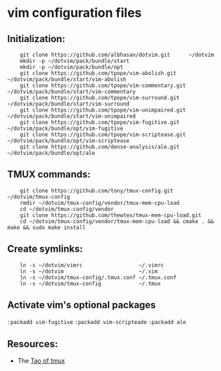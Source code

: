 # **vim** configuration files

## Initialization:

```
    git clone https://github.com/albhasan/dotvim.git      ~/dotvim
    mkdir -p ~/dotvim/pack/bundle/start
    mkdir -p ~/dotvim/pack/bundle/opt
    git clone https://github.com/tpope/vim-abolish.git    ~/dotvim/pack/bundle/start/vim-abolish
    git clone https://github.com/tpope/vim-commentary.git ~/dotvim/pack/bundle/start/vim-commentary
    git clone https://github.com/tpope/vim-surround.git   ~/dotvim/pack/bundle/start/vim-surround
    git clone https://github.com/tpope/vim-unimpaired.git ~/dotvim/pack/bundle/start/vim-unimpaired
    git clone https://github.com/tpope/vim-fugitive.git   ~/dotvim/pack/bundle/opt/vim-fugitive
    git clone https://github.com/tpope/vim-scriptease.git ~/dotvim/pack/bundle/opt/vim-scriptease
    git clone https://github.com/dense-analysis/ale.git   ~/dotvim/pack/bundle/opt/ale
```

## TMUX commands:

```
    git clone https://github.com/tony/tmux-config.git     ~/dotvim/tmux-config
    rmdir ~/dotvim/tmux-config/vendor/tmux-mem-cpu-load
    cd ~/dotvim/tmux-config/vendor
    git clone https://github.com/thewtex/tmux-mem-cpu-load.git
    cd ~/dotvim/tmux-config/vendor/tmux-mem-cpu-load && cmake . && make && sudo make install
```

## Create symlinks:

```
    ln -s ~/dotvim/vimrc                  ~/.vimrc
    ln -s ~/dotvim                        ~/.vim                          
    ln -s ~/dotvim/tmux-config/.tmux.conf ~/.tmux.conf
    ln -s ~/dotvim/tmux-config            ~/.tmux
```

## Activate vim's optional packages

`:packadd vim-fugitive`
`:packadd vim-scripteade`
`:packadd ale`

## Resources:

- The [Tao of tmux](https://leanpub.com/the-tao-of-tmux)

